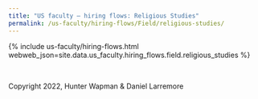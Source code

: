 ```yaml
---
title: "US faculty — hiring flows: Religious Studies"
permalink: /us-faculty/hiring-flows/Field/religious-studies/
---
```


{% include us-faculty/hiring-flows.html webweb_json=site.data.us_faculty.hiring_flows.field.religious_studies %}

<br>

Copyright 2022, Hunter Wapman & Daniel Larremore